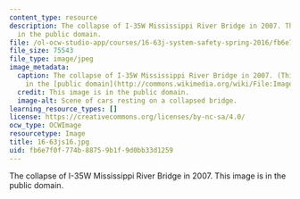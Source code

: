 ```yaml
---
content_type: resource
description: The collapse of I-35W Mississippi River Bridge in 2007. This image is
  in the public domain.
file: /ol-ocw-studio-app/courses/16-63j-system-safety-spring-2016/fb6e7f0f774b88759b1f9d0bb33d1259_16-63js16.jpg
file_size: 75543
file_type: image/jpeg
image_metadata:
  caption: The collapse of I-35W Mississippi River Bridge in 2007. (This image is
    in the [public domain](http://commons.wikimedia.org/wiki/File:Image-I35W_Collapse_-_Day_4_-_Operations_%26_Scene_(95)_edit.jpg)).
  credit: This image is in the public domain.
  image-alt: Scene of cars resting on a collapsed bridge.
learning_resource_types: []
license: https://creativecommons.org/licenses/by-nc-sa/4.0/
ocw_type: OCWImage
resourcetype: Image
title: 16-63js16.jpg
uid: fb6e7f0f-774b-8875-9b1f-9d0bb33d1259
---
```

The collapse of I-35W Mississippi River Bridge in 2007. This image is in the public domain.